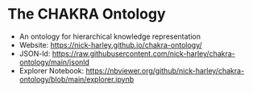 # The CHAKRA Ontology

- An ontology for hierarchical knowledge representation 
- Website: <https://nick-harley.github.io/chakra-ontology/>
- JSON-ld: <https://raw.githubusercontent.com/nick-harley/chakra-ontology/main/jsonld>
- Explorer Notebook:  <https://nbviewer.org/github/nick-harley/chakra-ontology/blob/main/explorer.ipynb>
